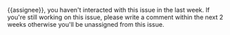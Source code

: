 {{assignee}}, you haven't interacted with this issue in the last week. If you're still working on this issue, please write a comment within the next 2 weeks otherwise you'll be unassigned from this issue.
